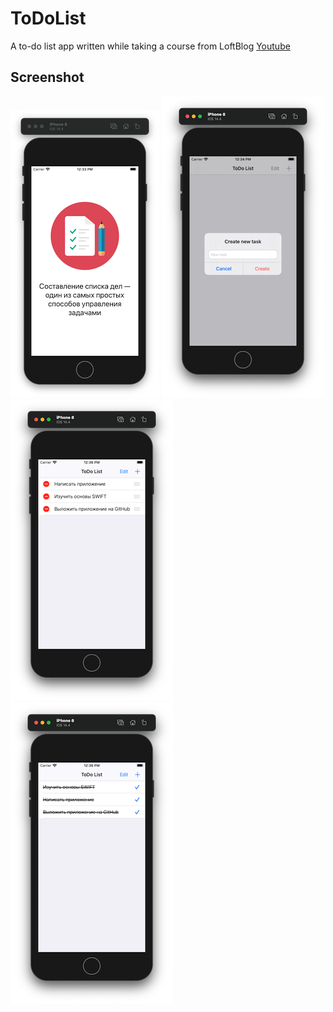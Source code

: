 # ToDoList
A to-do list app written while taking a course from LoftBlog [Youtube](https://www.youtube.com/watch?v=lSyo8Yxl8iI&list=PLY4rE9dstrJyPbNmc1GjVUrfKjRakp-Dj)

## Screenshot

![Screenshot1](ToDoList/Screenshots/Screenshot1.png)
![Screenshot2](ToDoList/Screenshots/Screenshot2.png)
![Screenshot3](ToDoList/Screenshots/Screenshot3.png)
![Screenshot4](ToDoList/Screenshots/Screenshot4.png)

